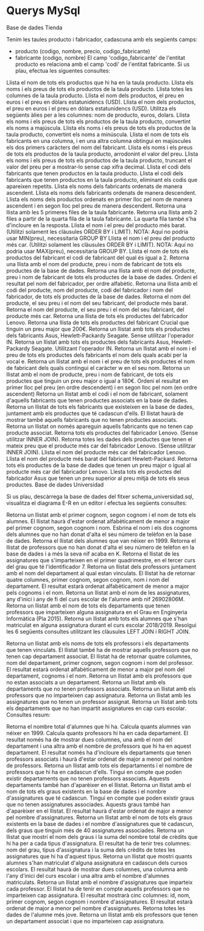 # Querys MySql

<p>Base de dades Tienda

Tenim les taules producto i fabricador, cadascuna amb els següents camps:
- producto (codigo, nombre, precio, codigo_fabricante)
- fabricante (codigo, nombre)
El camp 'codigo_fabricante' de l'entitat producto es relaciona amb el camp 'codi' de l'entitat fabricante.
Si us plau, efectua les siguentes consultes:

Llista el nom de tots els productos que hi ha en la taula producto.
Llista els noms i els preus de tots els productos de la taula producto.
Llista totes les columnes de la taula producto.
Llista el nom dels productos, el preu en euros i el preu en dòlars estatunidencs (USD).
Llista el nom dels productos, el preu en euros i el preu en dòlars estatunidencs (USD). Utilitza els següents àlies per a les columnes: nom de producto, euros, dolars.
Llista els noms i els preus de tots els productos de la taula producto, convertint els noms a majúscula.
Llista els noms i els preus de tots els productos de la taula producto, convertint els noms a minúscula.
Llista el nom de tots els fabricants en una columna, i en una altra columna obtingui en majúscules els dos primers caràcters del nom del fabricant.
Llista els noms i els preus de tots els productos de la taula producto, arrodonint el valor del preu.
Llista els noms i els preus de tots els productos de la taula producto, truncant el valor del preu per a mostrar-lo sense cap xifra decimal.
Llista el codi dels fabricants que tenen productos en la taula producto.
Llista el codi dels fabricants que tenen productos en la taula producto, eliminant els codis que apareixen repetits.
Llista els noms dels fabricants ordenats de manera ascendent.
Llista els noms dels fabricants ordenats de manera descendent.
Llista els noms dels productos ordenats en primer lloc pel nom de manera ascendent i en segon lloc pel preu de manera descendent.
Retorna una llista amb les 5 primeres files de la taula fabricante.
Retorna una llista amb 2 files a partir de la quarta fila de la taula fabricante. La quarta fila també s'ha d'incloure en la resposta.
Llista el nom i el preu del producto més barat. (Utilitzi solament les clàusules ORDER BY i LIMIT). NOTA: Aquí no podria usar MIN(preu), necessitaria GROUP BY
Llista el nom i el preu del producto més car. (Utilitzi solament les clàusules ORDER BY i LIMIT). NOTA: Aquí no podria usar MAX(preu), necessitaria GROUP BY.
Llista el nom de tots els productos del fabricant el codi de fabricant del qual és igual a 2.
Retorna una llista amb el nom del producte, preu i nom de fabricant de tots els productes de la base de dades.
Retorna una llista amb el nom del producte, preu i nom de fabricant de tots els productes de la base de dades. Ordeni el resultat pel nom del fabricador, per ordre alfabètic.
Retorna una llista amb el codi del producte, nom del producte, codi del fabricador i nom del fabricador, de tots els productes de la base de dades.
Retorna el nom del producte, el seu preu i el nom del seu fabricant, del producte més barat.
Retorna el nom del producte, el seu preu i el nom del seu fabricant, del producte més car.
Retorna una llista de tots els productes del fabricador Lenovo.
Retorna una llista de tots els productes del fabricant Crucial que tinguin un preu major que 200€.
Retorna un llistat amb tots els productes dels fabricants Asus, Hewlett-Packardy Seagate. Sense utilitzar l'operador IN.
Retorna un llistat amb tots els productes dels fabricants Asus, Hewlett-Packardy Seagate. Utilitzant l'operador IN.
Retorna un llistat amb el nom i el preu de tots els productes dels fabricants el nom dels quals acabi per la vocal e.
Retorna un llistat amb el nom i el preu de tots els productes el nom de fabricant dels quals contingui el caràcter w en el seu nom.
Retorna un llistat amb el nom de producte, preu i nom de fabricant, de tots els productes que tinguin un preu major o igual a 180€. Ordeni el resultat en primer lloc pel preu (en ordre descendent) i en segon lloc pel nom (en ordre ascendent)
Retorna un llistat amb el codi i el nom de fabricant, solament d'aquells fabricants que tenen productes associats en la base de dades.
Retorna un llistat de tots els fabricants que existeixen en la base de dades, juntament amb els productes que té cadascun d'ells. El llistat haurà de mostrar també aquells fabricants que no tenen productes associats.
Retorna un llistat on només apareguin aquells fabricants que no tenen cap producte associat.
Retorna tots els productes del fabricador Lenovo. (Sense utilitzar INNER JOIN).
Retorna totes les dades dels productes que tenen el mateix preu que el producte més car del fabricador Lenovo. (Sense utilitzar INNER JOIN).
Llista el nom del producte més car del fabricador Lenovo.
Llista el nom del producte més barat del fabricant Hewlett-Packard.
Retorna tots els productes de la base de dades que tenen un preu major o igual al producte més car del fabricador Lenovo.
Llesta tots els productes del fabricador Asus que tenen un preu superior al preu mitjà de tots els seus productes.
Base de dades Universidad

Si us plau, descàrrega la base de dades del fitxer schema_universidad.sql, visualitza el diagrama E-R en un editor i efectua les següents consultes:

Retorna un llistat amb el primer cognom, segon cognom i el nom de tots els alumnes. El llistat haurà d'estar ordenat alfabèticament de menor a major pel primer cognom, segon cognom i nom.
Esbrina el nom i els dos cognoms dels alumnes que no han donat d'alta el seu número de telèfon en la base de dades.
Retorna el llistat dels alumnes que van néixer en 1999.
Retorna el llistat de professors que no han donat d'alta el seu número de telèfon en la base de dades i a més la seva nif acaba en K.
Retorna el llistat de les assignatures que s'imparteixen en el primer quadrimestre, en el tercer curs del grau que té l'identificador 7.
Retorna un llistat dels professors juntament amb el nom del departament al qual estan vinculats. El llistat ha de retornar quatre columnes, primer cognom, segon cognom, nom i nom del departament. El resultat estarà ordenat alfabèticament de menor a major pels cognoms i el nom.
Retorna un llistat amb el nom de les assignatures, any d'inici i any de fi del curs escolar de l'alumne amb nif 26902806M.
Retorna un llistat amb el nom de tots els departaments que tenen professors que imparteixen alguna assignatura en el Grau en Enginyeria Informàtica (Pla 2015).
Retorna un llistat amb tots els alumnes que s'han matriculat en alguna assignatura durant el curs escolar 2018/2019.
Resolgui les 6 següents consultes utilitzant les clàusules LEFT JOIN i RIGHT JOIN.

Retorna un llistat amb els noms de tots els professors i els departaments que tenen vinculats. El llistat també ha de mostrar aquells professors que no tenen cap departament associat. El llistat ha de retornar quatre columnes, nom del departament, primer cognom, segon cognom i nom del professor. El resultat estarà ordenat alfabèticament de menor a major pel nom del departament, cognoms i el nom.
Retorna un llistat amb els professors que no estan associats a un departament.
Retorna un llistat amb els departaments que no tenen professors associats.
Retorna un llistat amb els professors que no imparteixen cap assignatura.
Retorna un llistat amb les assignatures que no tenen un professor assignat.
Retorna un llistat amb tots els departaments que no han impartit assignatures en cap curs escolar.
Consultes resum:

Retorna el nombre total d'alumnes que hi ha.
Calcula quants alumnes van néixer en 1999.
Calcula quants professors hi ha en cada departament. El resultat només ha de mostrar dues columnes, una amb el nom del departament i una altra amb el nombre de professors que hi ha en aquest departament. El resultat només ha d'incloure els departaments que tenen professors associats i haurà d'estar ordenat de major a menor pel nombre de professors.
Retorna un llistat amb tots els departaments i el nombre de professors que hi ha en cadascun d'ells. Tingui en compte que poden existir departaments que no tenen professors associats. Aquests departaments també han d'aparèixer en el llistat.
Retorna un llistat amb el nom de tots els graus existents en la base de dades i el nombre d'assignatures que té cadascun. Tingui en compte que poden existir graus que no tenen assignatures associades. Aquests graus també han d'aparèixer en el llistat. El resultat haurà d'estar ordenat de major a menor pel nombre d'assignatures.
Retorna un llistat amb el nom de tots els graus existents en la base de dades i el nombre d'assignatures que té cadascun, dels graus que tinguin més de 40 assignatures associades.
Retorna un llistat que mostri el nom dels graus i la suma del nombre total de crèdits que hi ha per a cada tipus d'assignatura. El resultat ha de tenir tres columnes: nom del grau, tipus d'assignatura i la suma dels crèdits de totes les assignatures que hi ha d'aquest tipus.
Retorna un llistat que mostri quants alumnes s'han matriculat d'alguna assignatura en cadascun dels cursos escolars. El resultat haurà de mostrar dues columnes, una columna amb l'any d'inici del curs escolar i una altra amb el nombre d'alumnes matriculats.
Retorna un llistat amb el nombre d'assignatures que imparteix cada professor. El llistat ha de tenir en compte aquells professors que no imparteixen cap assignatura. El resultat mostrarà cinc columnes: id, nom, primer cognom, segon cognom i nombre d'assignatures. El resultat estarà ordenat de major a menor pel nombre d'assignatures.
Retorna totes les dades de l'alumne més jove.
Retorna un llistat amb els professors que tenen un departament associat i que no imparteixen cap assignatura.</p>